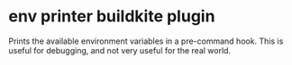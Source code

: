 # env printer buildkite plugin

Prints the available environment variables in a pre-command hook. This is
useful for debugging, and not very useful for the real world.
